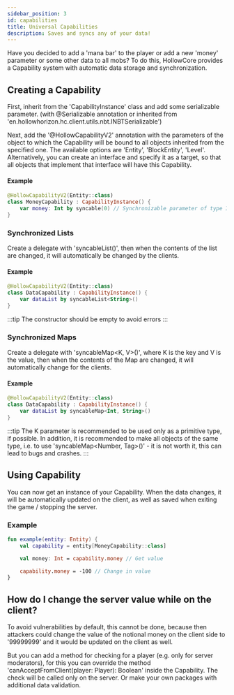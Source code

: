 ```yaml
---
sidebar_position: 3
id: capabilities
title: Universal Capabilities
description: Saves and syncs any of your data!
---
```


Have you decided to add a 'mana bar' to the player or add a new 'money' parameter or some other data to all mobs?
To do this, HollowCore provides a Capability system with automatic data storage and synchronization. 

## Creating a Capability

First, inherit from the 'CapabilityInstance' class and add some serializable parameter. (with @Serializable annotation or inherited from 'en.hollowhorizon.hc.client.utils.nbt.INBTSerializable')

Next, add the '@HollowCapabilityV2' annotation with the parameters of the object to which the Capability will be bound to all objects inherited from the specified one.
The available options are 'Entity', 'BlockEntity', 'Level'.
Alternatively, you can create an interface and specify it as a target, so that all objects that implement that interface will have this Capability. 

#### Example
```kt
@HollowCapabilityV2(Entity::class)
class MoneyCapability : CapabilityInstance() {
    var money: Int by syncable(0) // Synchronizable parameter of type Int, all primitive types are also serializable
}
```

### Synchronized Lists

Create a delegate with 'syncableList<T>()', then when the contents of the list are changed, it will automatically be changed by the clients.

#### Example
```kt
@HollowCapabilityV2(Entity::class)
class DataCapability : CapabilityInstance() {
    var dataList by syncableList<String>()
}
```
:::tip
The constructor should be empty to avoid errors
:::

### Synchronized Maps

Create a delegate with 'syncableMap<K, V>()', where K is the key and V is the value, then when the contents of the Map are changed, it will automatically change for the clients.

#### Example
```kt
@HollowCapabilityV2(Entity::class)
class DataCapability : CapabilityInstance() {
    var dataList by syncableMap<Int, String>()
}
```

:::tip
The K parameter is recommended to be used only as a primitive type, if possible. In addition, it is recommended to make all objects of the same type, i.e. to use 'syncableMap<Number, Tag>()' - it is not worth it, this can lead to bugs and crashes.
:::

## Using Capability

You can now get an instance of your Capability. When the data changes, it will be automatically updated on the client, as well as saved when exiting the game / stopping the server.

### Example
```kt
fun example(entity: Entity) {
    val capability = entity[MoneyCapability::class]

    val money: Int = capability.money // Get value

    capability.money = -100 // Change in value
}
```

## How do I change the server value while on the client?

To avoid vulnerabilities by default, this cannot be done, because then attackers could change the value of the notional money on the client side to '99999999' and it would be updated on the client as well.

But you can add a method for checking for a player (e.g. only for server moderators), for this you can override the method 'canAcceptFromClient(player: Player): Boolean' inside the Capability. The check will be called only on the server.
Or make your own packages with additional data validation. 